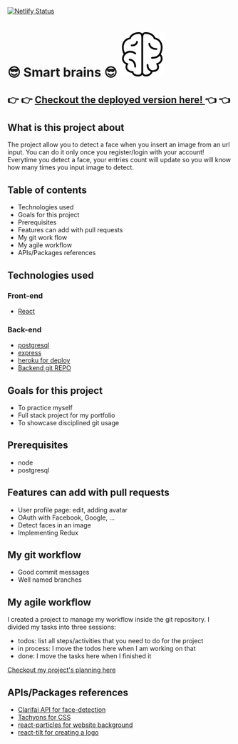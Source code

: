 [![Netlify Status](https://api.netlify.com/api/v1/badges/19e5d51f-fedb-49c6-9734-dae08fb1414f/deploy-status)](https://app.netlify.com/sites/smart-brains/deploys)

# :sunglasses: Smart brains :sunglasses: ![smart-brains](https://github.com/jendang/smart-brains-client/blob/master/src/components/Logo/brain.png)

## :point_right: :point_right: [Checkout the deployed version here! ](https://smart-brains.netlify.com/) :point_left: :point_left:

## What is this project about

The project allow you to detect a face when you insert an image from an url input. You can do it only once you register/login with your account! Everytime you detect a face, your entries count will update so you will know how many times you input image to detect.

## Table of contents

* Technologies used
* Goals for this project
* Prerequisites 
* Features can add with pull requests
* My git work flow
* My agile workflow
* APIs/Packages references

## Technologies used

### Front-end

* [React](https://github.com/jendang/smart-brains-client/blob/master/create-react-app-docs)

### Back-end

* [postgresql](https://www.postgresql.org/)
* [express](https://expressjs.com/)
* [heroku for deploy](https://devcenter.heroku.com/articles/getting-started-with-nodejs)
* [Backend git REPO](https://github.com/jendang/smart-brains-server)

## Goals for this project

* To practice myself
* Full stack project for my portfolio
* To showcase disciplined git usage 

## Prerequisites

* node
* postgresql

## Features can add with pull requests

* User profile page: edit, adding avatar
* OAuth with Facebook, Google, ...
* Detect faces in an image
* Implementing Redux 

## My git workflow

* Good commit messages
* Well named branches

## My agile workflow 

I created a project to manage my workflow inside the git repository. I divided my tasks into three sessions:
* todos: list all steps/activities that you need to do for the project
* in process: I move the todos here when I am working on that
* done: I move the tasks here when I finished it

[Checkout my project's planning here](https://github.com/jendang/smart-brains-client/projects/1)

## APIs/Packages references

* [Clarifai API for face-detection](https://www.clarifai.com/models/face-detection-image-recognition-model-a403429f2ddf4b49b307e318f00e528b-detection)
* [Tachyons for CSS](https://tachyons.io/)
* [react-particles for website background](https://www.npmjs.com/package/react-particles-js)
* [react-tilt for creating a logo](https://www.npmjs.com/package/react-tilt)




